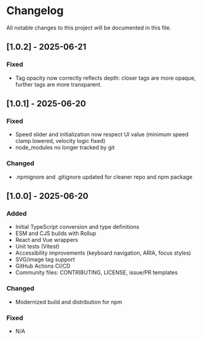 # Changelog

All notable changes to this project will be documented in this file.

## [1.0.2] - 2025-06-21

### Fixed

- Tag opacity now correctly reflects depth: closer tags are more opaque, further tags are more transparent.

## [1.0.1] - 2025-06-20

### Fixed

- Speed slider and initialization now respect UI value (minimum speed clamp lowered, velocity logic fixed)
- node_modules no longer tracked by git

### Changed

- .npmignore and .gitignore updated for cleaner repo and npm package

## [1.0.0] - 2025-06-20

### Added

- Initial TypeScript conversion and type definitions
- ESM and CJS builds with Rollup
- React and Vue wrappers
- Unit tests (Vitest)
- Accessibility improvements (keyboard navigation, ARIA, focus styles)
- SVG/image tag support
- GitHub Actions CI/CD
- Community files: CONTRIBUTING, LICENSE, issue/PR templates

### Changed

- Modernized build and distribution for npm

### Fixed

- N/A
